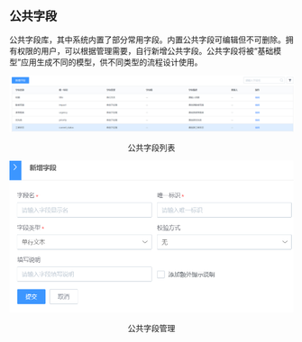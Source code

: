 ## 公共字段

公共字段库，其中系统内置了部分常用字段。内置公共字段可编辑但不可删除。拥有权限的用户，可以根据管理需要，自行新增公共字段。公共字段将被“基础模型”应用生成不同的模型，供不同类型的流程设计使用。

![](../../media/f3b6ff2462dcac721b19079f12f691ad.png)

<center>公共字段列表</center>

![](../../media/66e751f20f949167604a996c83668ae9.png)

<center>公共字段管理</center>